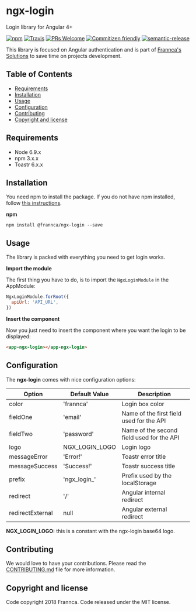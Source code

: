 # ngx-login

Login library for Angular 4+

[![npm](https://img.shields.io/npm/v/%40frannca/ngx-login.svg?style=for-the-badge)](https://www.npmjs.com/package/@frannca/ngx-login)
[![Travis](https://img.shields.io/travis/Frannca/ngx-login.svg?style=for-the-badge)](https://travis-ci.org/Frannca/ngx-login)
[![PRs Welcome](https://img.shields.io/badge/PRs-welcome-brightgreen.svg?style=for-the-badge)](http://makeapullrequest.com)
[![Commitizen friendly](https://img.shields.io/badge/commitizen-friendly-brightgreen.svg?style=for-the-badge)](http://commitizen.github.io/cz-cli)
[![semantic-release](https://img.shields.io/badge/%20%20%F0%9F%93%A6%F0%9F%9A%80-semantic--release-e10079.svg?style=for-the-badge)](https://github.com/semantic-release/semantic-release)

This library is focused on Angular authentication and is part of [Frannca's Solutions](http://frannca.com) to save time on projects development.

## Table of Contents

- [Requirements](#requirements)
- [Installation](#installation)
- [Usage](#usage)
- [Configuration](#configuration)
- [Contributing](#contributing)
- [Copyright and license](#copyright-and-license)

## Requirements

- Node 6.9.x
- npm 3.x.x
- Toastr 6.x.x

## Installation

You need npm to install the package. If you do not have npm installed, follow [this instructions](https://github.com/npm/npm).

**npm**

```
npm install @frannca/ngx-login --save
```

## Usage

The library is packed with everything you need to get login works.

**Import the module**

The first thing you have to do, is to import the `NgxLoginModule` in the AppModule:

```javascript
NgxLoginModule.forRoot({
  apiUrl: 'API_URL',
})
```

**Insert the component**

Now you just need to insert the component where you want the login to be displayed:

```html
<app-ngx-login></app-ngx-login>
```

## Configuration

The **ngx-login** comes with nice configuration options:

| Option           | Default Value  | Description                               |
| ---------------- | -------------- | ----------------------------------------- |
| color            | 'frannca'      | Login box color                           |
| fieldOne         | 'email'        | Name of the first field used for the API  |
| fieldTwo         | 'password'     | Name of the second field used for the API |
| logo             | NGX_LOGIN_LOGO | Login logo                                |
| messageError     | 'Error!'       | Toastr error title                        |
| messageSuccess   | 'Success!'     | Toastr success title                      |
| prefix           | 'ngx_login_'   | Prefix used by the localStorage           |
| redirect         | '/'            | Angular internal redirect                 |
| redirectExternal | null           | Angular external redirect                 |

**NGX_LOGIN_LOGO:** this is a constant with the ngx-login base64 logo.

## Contributing

We would love to have your contributions. Please read the [CONTRIBUTING.md](CONTRIBUTING.md) file for more information.

## Copyright and license

Code copyright 2018 Frannca. Code released under the MIT license.
